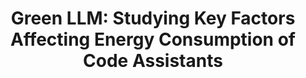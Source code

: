 ---
title: "Green LLM: Studying Key Factors Affecting Energy Consumption of Code Assistants"
publication_date: 2024-11-07
authors:
  - title: Tristan Coignion
    organization: inria/_index
  - title: Clément Quinton
    organization: inria/_index  
  - title: Romain Rouvoy
    organization: inria/_index
categories:
  - ai/_index
tags:
  - energy consumption
  - code assistants
  - green AI
  - sustainability
  - large language models
resource_type: research
summary: |
  In recent years,Large Language Models (LLMs) have significantly improved in generating high-quality code, enabling their integration into developers' Integrated Development Environments (IDEs) as code assistants. 
  
  These assistants, such as GitHub Copilot, deliver real-time code suggestions and can greatly enhance developers' productivity. However, the environmental impact of these tools, in particular their energy consumption, remains a key concern. 
  
  This paper investigates the energy consumption of LLM-based code assistants by simulating developer interactions with GitHub Copilot and analyzing various configuration factors. We collected a dataset of development traces from 20 developers and conducted extensive software project development simulations to measure energy usage under different scenarios. 
  
  Our findings reveal that the energy consumption and performance of code assistants are influenced by various factors, such as the number of concurrent developers, model size, quantization methods, and the use of streaming. Notably, a substantial portion of generation requests made by GitHub Copilot is either canceled or rejected by developers, indicating a potential area for reducing wasted computations.
  
  Based on these findings, we share actionable insights into optimizing configurations for different use cases, demonstrating that careful adjustments can lead to significant energy savings. 
source_url: https://arxiv.org/abs/2411.11892
source_document: https://arxiv.org/pdf/2411.11892
source_organizations:
  - inria/_index
language: en
---